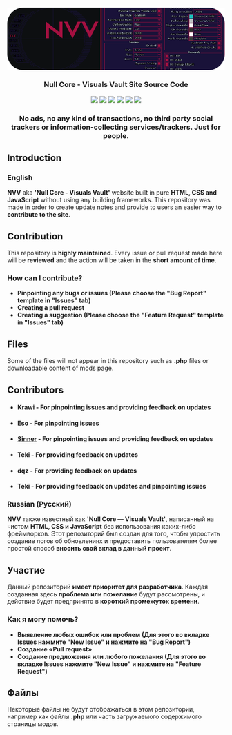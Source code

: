 <p align="center">
  <img src=".github/media/NVV.png" align="center">
</p>
<h3 align="center">Null Core - Visuals Vault Site Source Code</h3>

<div align="center"><img src="https://sonarcloud.io/api/project_badges/measure?project=harmonyzt_NVV-Site&metric=reliability_rating"> <img src="https://sonarcloud.io/api/project_badges/measure?project=harmonyzt_NVV-Site&metric=ncloc"> <img src="https://sonarcloud.io/api/project_badges/measure?project=harmonyzt_NVV-Site&metric=sqale_rating"> <img src="https://sonarcloud.io/api/project_badges/measure?project=harmonyzt_NVV-Site&metric=security_rating"> <img src="https://sonarcloud.io/api/project_badges/measure?project=harmonyzt_NVV-Site&metric=bugs"> <img src="https://sonarcloud.io/api/project_badges/measure?project=harmonyzt_NVV-Site&metric=sqale_index"></div>

<h3 align="center"> No ads, no any kind of transactions, no third party social trackers or information-collecting services/trackers. Just for people. </h3>

## Introduction

### English

**NVV** aka **'Null Core - Visuals Vault'** website built in pure **HTML, CSS and JavaScript** without using any building frameworks. This repository was made in order to create update notes and provide to users an easier way to **contribute to the site**.

## Contribution
This repository is **highly maintained**. Every issue or pull request made here will be **reviewed** and the action will be taken in the **short amount of time**.

### How can I contribute?
- **Pinpointing any bugs or issues (Please choose the "Bug Report" template in "Issues" tab)**
- **Creating a pull request**
- **Creating a suggestion (Please choose the "Feature Request" template in "Issues" tab)**

## Files
Some of the files will not appear in this repository such as **.php** files or downloadable content of mods page.

## Contributors
- #### Krawi - For pinpointing issues and providing feedback on updates
- #### Eso - For pinpointing issues
- #### [Sinner](https://github.com/SinnerK0N) - For pinpointing issues and providing feedback on updates
- #### Teki - For providing feedback on updates
- #### dqz - For providing feedback on updates
- #### Teki - For providing feedback on updates and pinpointing issues

### Russian (Русский)

**NVV** также известный как **'Null Core — Visuals Vault'**, написанный на чистом **HTML, CSS и JavaScript** без использования каких-либо фреймворков. Этот репозиторий был создан для того, чтобы упростить создание логов об обновлениях и предоставить пользователям более простой способ **вносить свой вклад в данный проект**.

## Участие
Данный репозиторий **имеет приоритет для разработчика**. Каждая созданная здесь **проблема или пожелание** будут рассмотрены, и действие будет предпринято в **короткий промежуток времени**.

### Как я могу помочь?
- **Выявление любых ошибок или проблем (Для этого во вкладке Issues нажмите "New Issue" и нажмите на "Bug Report")**
- **Создание «Pull request»**
- **Создание предложения или любого пожелания (Для этого во вкладке Issues нажмите "New Issue" и нажмите на "Feature Request")**

## Файлы
Некоторые файлы не будут отображаться в этом репозитории, например как файлы **.php** или часть загружаемого содержимого страницы модов.
